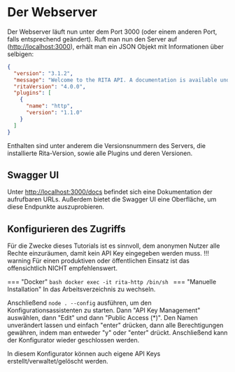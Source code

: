 # Der Webserver
Der Webserver läuft nun unter dem Port 3000 (oder einem anderen Port, falls entsprechend geändert).
Ruft man nun den Server auf ([http://localhost:3000](http://localhost:3000)), erhält man ein JSON Objekt mit Informationen über selbigen:
```json
{
  "version": "3.1.2",
  "message": "Welcome to the RITA API. A documentation is available under ./docs.",
  "ritaVersion": "4.0.0",
  "plugins": [
    {
      "name": "http",
      "version": "1.1.0"
    }
  ]
}
```
Enthalten sind unter anderem die Versionsnummern des Servers, die installierte Rita-Version, sowie alle Plugins und deren Versionen.

## Swagger UI
Unter [http://localhost:3000/docs](http://localhost:3000/docs) befindet sich eine Dokumentation der aufrufbaren URLs. Außerdem bietet die Swagger UI eine Oberfläche, um diese Endpunkte auszuprobieren.

## Konfigurieren des Zugriffs
Für die Zwecke dieses Tutorials ist es sinnvoll, dem anonymen Nutzer alle Rechte einzuräumen, damit kein API Key eingegeben werden muss. 
!!! warning
    Für einen produktiven oder öffentlichen Einsatz ist das offensichtlich NICHT empfehlenswert.

=== "Docker"
    ```bash
    docker exec -it rita-http /bin/sh
    ```
=== "Manuelle Installation"
    In das Arbeitsverzeichnis zu wechseln.

Anschließend `node . --config` ausführen, um den Konfigurationsassistenten zu starten. Dann "API Key Management" auswählen, dann "Edit" und dann "Public Access (*)". Den Namen unverändert lassen und einfach "enter" drücken, dann alle Berechtigungen gewähren, indem man entweder "y" oder "enter" drückt. Anschließend kann der Konfigurator wieder geschlossen werden.

In diesem Konfigurator können auch eigene API Keys erstellt/verwaltet/gelöscht werden.
